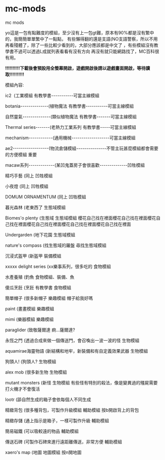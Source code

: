 # mc-mods
mc mods

yo這是一包有點難度的模組，至少沒有上一包gt難，原本有90%都是沒有繁中的，我簡簡單單繁中了一點點，
有些懶得翻的還是支語(NO支語警察，所以不用再看殘體了，除了一些比較少看到的，大部分應該都是中文了
，有些模組沒有教學書不過可以透過L成就列表看看有沒有方向
再沒有就只能網路找了，MC百科很有用。

**!!!!!!!!!!下載後會預設用全螢幕開啟，遊戲開啟後請以遊戲畫面開啟，等待讀取!!!!!!!!!!**

模組內容:

ic2&nbsp;&nbsp;(工業模組	有教學書-----------可當主線模組

botania--------------(植物魔法	有教學書-----------可當主線模組

自然靈氣--------------(類似植物魔法	有教學書-------可當主線模組

Thermal series-------(老熱力工業系列	有教學書-----可當主線模組

mechanism------------(通用機械-------------------可當主線模組

ae2------------------(物流倉儲模組---------------不管主玩甚麼模組都會需要的方便模組 重要

macaw系列-------------(某凹鬼蓋房子會很喜歡--------------凹牲模組

精巧手藝				(同上						凹牲模組

小夜燈				(同上						凹牲模組

DOMUM ORNAMENTUM		(同上						凹牲模組

暮光森林				(老東西了					生態域模組

Biomes'o plenty			(生態域						生態域模組		櫻花自己找在裡面櫻花自己找在裡面櫻花自己找在裡面櫻花自己找在裡面櫻花自己找在裡面櫻花自己找在裡面

Undergarden			(地下花園					生態域模組

nature's compass		(找生態域的羅盤					尋找生態域模組

沉浸式盔甲			(新盔甲						裝備模組

xxxxx delight series		(xx樂事系列，很多吃的				食物模組

水產養殖				(釣魚						食物模組、裝備、魚

傻瓜烹飪				(烹飪		有教學書				食物模組

簡單帽子				(很多新帽子					樂趣模組			帽子給我好嗎

paint				(畫畫模組					樂趣模組

mimi				(樂器模組					樂趣模組

paraglider			(致敬薩爾達					痾...薩爾達?

永恆之門				(透過合成來做一個傳送門，會召喚出一波一波的怪	生物模組

aquamirae海靈物語		(新結構和地牢，新裝備和有自定義效果武器		生物模組

狗頭人!				(狗頭人?						生物模組

alex mob			(很多新生物					生物模組

mutant monsters			(新怪						生物模組			有些怪有特別的殺法，像是變異過的殭屍需要打火機才不會復活

lootr				(舔自然生成的箱子會依每個人不同生成			

精緻背包				(很多種背包，可製作升級模組			輔助模組			按b開啟背上的背包

精緻存儲				(通上指示是箱子，一樣可製作升級			輔助模組	

簡易磁鐵				(可以吸較遠的物品				輔助模組

傳送石碑				(可製作石碑來進行遠距離傳送，非常方便		輔助模組

xaero's map			(地圖						地圖模組			按n開地圖
